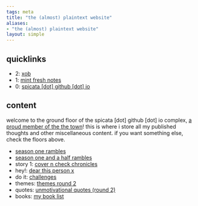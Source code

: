 ```yaml
---
tags: meta 
title: "the (almost) plaintext website"
aliases:
- "the (almost) plaintext website"
layout: simple
---
```


## quicklinks

- 2: [xob](xkcdob/index.md)
- 1: [mint fresh notes](mint-fresh-notes/index.md)
- 0: [spicata [dot] github [dot] io](index.md)

## content

welcome to the ground floor of the spicata [dot] github [dot] io complex, [a proud member of the the town](theTown.md)! this is where i store all my published thoughts and other miscellaneous content. if you want something else, check the floors above.

- [season one rambles](rambleOne.md)
- [season one and a half rambles](oneHalfRambles.md)
- story 1: [cover n check chronicles](coverCheckChronicles.md)
- hey!: [dear this person x](dearX.md)
- do it: [challenges](challenges.md)
- themes: [themes round 2](themes.md)
- quotes: [unmotivational quotes (round 2)](unmotivational.md)
- books: [my book list](booklist.md)